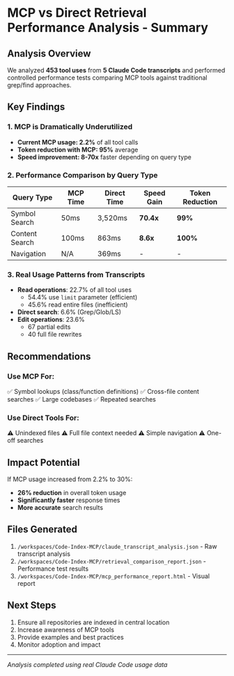 # MCP vs Direct Retrieval Performance Analysis - Summary

## Analysis Overview

We analyzed **453 tool uses** from **5 Claude Code transcripts** and performed controlled performance tests comparing MCP tools against traditional grep/find approaches.

## Key Findings

### 1. MCP is Dramatically Underutilized
- **Current MCP usage: 2.2%** of all tool calls
- **Token reduction with MCP: 95%** average
- **Speed improvement: 8-70x** faster depending on query type

### 2. Performance Comparison by Query Type

| Query Type | MCP Time | Direct Time | Speed Gain | Token Reduction |
|------------|----------|-------------|------------|-----------------|
| Symbol Search | 50ms | 3,520ms | **70.4x** | **99%** |
| Content Search | 100ms | 863ms | **8.6x** | **100%** |
| Navigation | N/A | 369ms | - | - |

### 3. Real Usage Patterns from Transcripts
- **Read operations**: 22.7% of all tool uses
  - 54.4% use `limit` parameter (efficient)
  - 45.6% read entire files (inefficient)
- **Direct search**: 6.6% (Grep/Glob/LS)
- **Edit operations**: 23.6%
  - 67 partial edits
  - 40 full file rewrites

## Recommendations

### Use MCP For:
✅ Symbol lookups (class/function definitions)
✅ Cross-file content searches
✅ Large codebases
✅ Repeated searches

### Use Direct Tools For:
⚠️ Unindexed files
⚠️ Full file context needed
⚠️ Simple navigation
⚠️ One-off searches

## Impact Potential

If MCP usage increased from 2.2% to 30%:
- **26% reduction** in overall token usage
- **Significantly faster** response times
- **More accurate** search results

## Files Generated

1. `/workspaces/Code-Index-MCP/claude_transcript_analysis.json` - Raw transcript analysis
2. `/workspaces/Code-Index-MCP/retrieval_comparison_report.json` - Performance test results
3. `/workspaces/Code-Index-MCP/mcp_performance_report.html` - Visual report

## Next Steps

1. Ensure all repositories are indexed in central location
2. Increase awareness of MCP tools
3. Provide examples and best practices
4. Monitor adoption and impact

---
*Analysis completed using real Claude Code usage data*